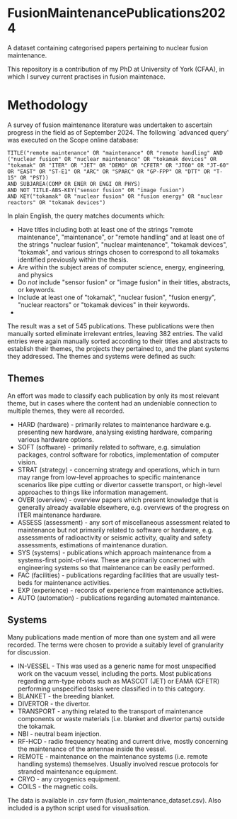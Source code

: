 # FusionMaintenancePublications2024
A dataset containing categorised papers pertaining to nuclear fusion maintenance.

This repository is a contribution of my PhD at University of York (CFAA), in which I survey current practises in fusion maintenace.

# Methodology

A survey of fusion maintenance literature was undertaken to ascertain progress in the field as of September 2024. The following `advanced query' was executed on the Scope online database:

    
    TITLE("remote maintenance" OR "maintenance" OR "remote handling" AND ("nuclear fusion" OR "nuclear maintenance" OR "tokamak devices" OR "tokamak" OR "ITER" OR "JET" OR "DEMO" OR "CFETR" OR "JT60" OR "JT-60" OR "EAST" OR "ST-E1" OR "ARC" OR "SPARC" OR "GP-FPP" OR "DTT" OR "T-15" OR "PST))
    AND SUBJAREA(COMP OR ENER OR ENGI OR PHYS)
    AND NOT TITLE-ABS-KEY("sensor fusion" OR "image fusion")
    AND KEY("tokamak" OR "nuclear fusion" OR "fusion energy" OR "nuclear reactors" OR "tokamak devices")


In plain English, the query matches documents which:


- Have titles including both at least one of the strings "remote maintenance", "maintenance", or "remote handling" and at least one of the strings "nuclear fusion", "nuclear maintenance", "tokamak devices", "tokamak", and various strings chosen to correspond to all tokamaks identified previously within the thesis.
- Are within the subject areas of computer science, energy, engineering, and physics
- Do *not* include "sensor fusion" or "image fusion" in their titles, abstracts, or keywords.
- Include at least one of "tokamak", "nuclear fusion", "fusion energy", "nuclear reactors" or "tokamak devices" in their keywords.
- 
The result was a set of 545 publications. These publications were then manually sorted eliminate irrelevant entries, leaving 382 entries. The valid entries were again manually sorted according to their titles and abstracts to establish their themes, the projects they pertained to, and the plant systems they addressed. The themes and systems were defined as such: 

## Themes

An effort was made to classify each publication by only its most relevant theme, but in cases where the content had an undeniable connection to multiple themes, they were all recorded.

- HARD (hardware) - primarily relates to maintenance hardware e.g. presenting new hardware, analysing existing hardware, comparing various hardware options.
- SOFT (software) - primarily related to software, e.g. simulation packages, control software for robotics, implementation of computer vision. 
- STRAT (strategy) - concerning strategy and operations, which in turn may range from low-level approaches to specific maintenance scenarios like pipe cutting or divertor cassette transport, or high-level approaches to things like information management. 
- OVER (overview) - overview papers which present knowledge that is generally already available elsewhere, e.g. overviews of the progress on ITER maintenance hardware. 
- ASSESS (assessment) - any sort of miscellaneous assessment related to maintenance but not primarily related to software or hardware, e.g. assessments of radioactivity or seismic activity, quality and safety assessments, estimations of maintenance duration.
- SYS (systems) - publications which approach maintenance from a systems-first point-of-view. These are primarily concerned with engineering systems so that maintenance can be easily performed.
- FAC (facilities) - publications regarding facilities that are usually test-beds for maintenance activities.
- EXP (experience) - records of experience from maintenance activities. 
- AUTO (automation) - publications regarding automated maintenance.
    
## Systems

Many publications made mention of more than one system and all were recorded. The terms were chosen to provide a suitably level of granularity for discussion.

- IN-VESSEL - This was used as a generic name for most unspecified work on the vacuum vessel, including the ports. Most publications regarding arm-type robots such as MASCOT (JET) or EAMA (CFETR) performing unspecified tasks were classified in to this category.
- BLANKET - the breeding blanket.
- DIVERTOR - the divertor.
- TRANSPORT - anything related to the transport of maintenance components or waste materials (i.e. blanket and divertor parts) outside the tokamak.
- NBI - neutral beam injection.
- RF-HCD - radio frequency heating and current drive, mostly concerning the maintenance of the antennae inside the vessel. 
- REMOTE - maintenance on the maintenance systems (i.e. remote handling systems) themselves. Usually involved rescue protocols for stranded maintenance equipment.
- CRYO - any cryogenics equipment.
- COILS - the magnetic coils.

The data is available in .csv form (fusion_maintenance_dataset.csv). Also included is a python script used for visualisation.
